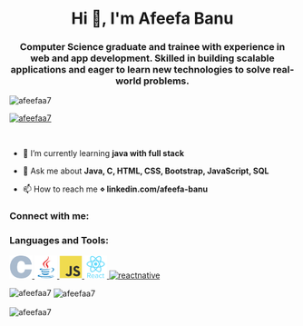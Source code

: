 <h1 align="center">Hi 👋, I'm Afeefa Banu</h1>
<h3 align="center">Computer Science graduate and trainee with experience in web and app development. Skilled in building scalable applications and eager to learn new technologies to solve real-world problems.</h3>

<p align="left"> <img src="https://komarev.com/ghpvc/?username=afeefaa7&label=Profile%20views&color=0e75b6&style=flat" alt="afeefaa7" /> </p>

<p align="left"> <a href="https://github.com/ryo-ma/github-profile-trophy"><img src="https://github-profile-trophy.vercel.app/?username=afeefaa7" alt="afeefaa7" /></a> </p>

<p align="left"> <a href="https://twitter.com/" target="blank"><img src="https://img.shields.io/twitter/follow/?logo=twitter&style=for-the-badge" alt="" /></a> </p>

- 🌱 I’m currently learning **java with full stack**

- 💬 Ask me about **Java, C, HTML, CSS, Bootstrap, JavaScript, SQL**

- 📫 How to reach me **⋄ linkedin.com/afeefa-banu**

<h3 align="left">Connect with me:</h3>
<p align="left">
</p>

<h3 align="left">Languages and Tools:</h3>
<p align="left"> <a href="https://www.cprogramming.com/" target="_blank" rel="noreferrer"> <img src="https://raw.githubusercontent.com/devicons/devicon/master/icons/c/c-original.svg" alt="c" width="40" height="40"/> </a> <a href="https://www.java.com" target="_blank" rel="noreferrer"> <img src="https://raw.githubusercontent.com/devicons/devicon/master/icons/java/java-original.svg" alt="java" width="40" height="40"/> </a> <a href="https://developer.mozilla.org/en-US/docs/Web/JavaScript" target="_blank" rel="noreferrer"> <img src="https://raw.githubusercontent.com/devicons/devicon/master/icons/javascript/javascript-original.svg" alt="javascript" width="40" height="40"/> </a> <a href="https://reactjs.org/" target="_blank" rel="noreferrer"> <img src="https://raw.githubusercontent.com/devicons/devicon/master/icons/react/react-original-wordmark.svg" alt="react" width="40" height="40"/> </a> <a href="https://reactnative.dev/" target="_blank" rel="noreferrer"> <img src="https://reactnative.dev/img/header_logo.svg" alt="reactnative" width="40" height="40"/> </a> </p>

<p><img align="left" src="https://github-readme-stats.vercel.app/api/top-langs?username=afeefaa7&show_icons=true&locale=en&layout=compact" alt="afeefaa7" /></p>

<p>&nbsp;<img align="center" src="https://github-readme-stats.vercel.app/api?username=afeefaa7&show_icons=true&locale=en" alt="afeefaa7" /></p>

<p><img align="center" src="https://github-readme-streak-stats.herokuapp.com/?user=afeefaa7&" alt="afeefaa7" /></p>
